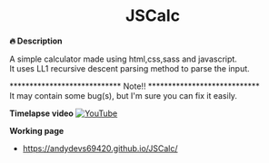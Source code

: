 <div align="center">
  <h1>JSCalc</h1>
</div>

**:fire: Description** <br>

A simple calculator made using html,css,sass and javascript. <br>
It uses LL1 recursive descent parsing method to parse the input.

**************************** Note!! ****************************
<br>
It may contain some bug(s), but I'm sure you can fix it easily.

**Timelapse video**
[![YouTube](https://img.shields.io/badge/YOUTUBE-%23FF0000.svg?style=for-the-badge&logo=YouTube&logoColor=white)](https://youtu.be/pKTkqA_04W8)

**Working page**
- https://andydevs69420.github.io/JSCalc/


